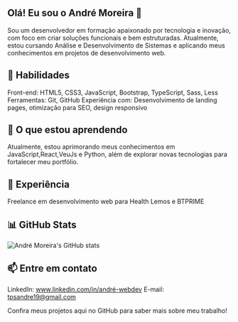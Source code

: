 ## Olá! Eu sou o André Moreira 👋

Sou um desenvolvedor em formação apaixonado por tecnologia e inovação, com foco em criar soluções funcionais e bem estruturadas. Atualmente, estou cursando Análise e Desenvolvimento de Sistemas e aplicando meus conhecimentos em projetos de desenvolvimento web.

## 🚀 Habilidades
Front-end: HTML5, CSS3, JavaScript, Bootstrap, TypeScript, Sass, Less
Ferramentas: Git, GitHub
Experiência com: Desenvolvimento de landing pages, otimização para SEO, design responsivo

## 🌱 O que estou aprendendo
Atualmente, estou aprimorando meus conhecimentos em JavaScript,React,VeuJs e Python, além de explorar novas tecnologias para fortalecer meu portfólio.

## 💼 Experiência
Freelance em desenvolvimento web para Health Lemos e BTPRIME

## 📊 GitHub Stats

![André Moreira's GitHub stats](https://github-readme-stats.vercel.app/api?username=andtps&show_icons=true&theme=radical)

## 📫 Entre em contato

LinkedIn: www.linkedin.com/in/andré-webdev
E-mail: tpsandre19@gmail.com

Confira meus projetos aqui no GitHub para saber mais sobre meu trabalho!
